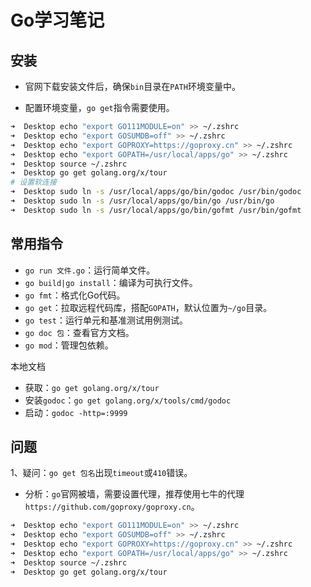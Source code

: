 # Go学习笔记

## 安装

- 官网下载安装文件后，确保`bin`目录在`PATH`环境变量中。

- 配置环境变量，`go get`指令需要使用。

```bash
➜  Desktop echo "export GO111MODULE=on" >> ~/.zshrc    
➜  Desktop echo "export GOSUMDB=off" >> ~/.zshrc
➜  Desktop echo "export GOPROXY=https://goproxy.cn" >> ~/.zshrc
➜  Desktop echo "export GOPATH=/usr/local/apps/go" >> ~/.zshrc
➜  Desktop source ~/.zshrc 
➜  Desktop go get golang.org/x/tour
# 设置软连接
➜  Desktop sudo ln -s /usr/local/apps/go/bin/godoc /usr/bin/godoc
➜  Desktop sudo ln -s /usr/local/apps/go/bin/go /usr/bin/go
➜  Desktop sudo ln -s /usr/local/apps/go/bin/gofmt /usr/bin/gofmt
```

## 常用指令

- `go run 文件.go`：运行简单文件。
- `go build|go install`：编译为可执行文件。
- `go fmt`：格式化Go代码。
- `go get`：拉取远程代码库，搭配`GOPATH`，默认位置为`~/go`目录。
- `go test`：运行单元和基准测试用例测试。
- `go doc 包`：查看官方文档。
- `go mod`：管理包依赖。

本地文档

- 获取：`go get golang.org/x/tour `
- 安装`godoc`：`go get golang.org/x/tools/cmd/godoc`
- 启动：`godoc -http=:9999`

## 问题

1、疑问：`go get 包名`出现`timeout`或`410`错误。

- 分析：`go`官网被墙，需要设置代理，推荐使用七牛的代理`https://github.com/goproxy/goproxy.cn`。

```bash
➜  Desktop echo "export GO111MODULE=on" >> ~/.zshrc    
➜  Desktop echo "export GOSUMDB=off" >> ~/.zshrc
➜  Desktop echo "export GOPROXY=https://goproxy.cn" >> ~/.zshrc
➜  Desktop echo "export GOPATH=/usr/local/apps/go" >> ~/.zshrc
➜  Desktop source ~/.zshrc 
➜  Desktop go get golang.org/x/tour
```

